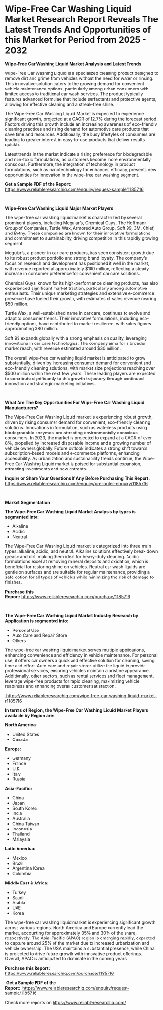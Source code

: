 <p><h1>Wipe-Free Car Washing Liquid Market Research Report Reveals The Latest Trends And Opportunities of this Market for Period from 2025 - 2032</h1></p><p><strong>Wipe-Free Car Washing Liquid Market Analysis and Latest Trends</strong></p>
<p><p>Wipe-Free Car Washing Liquid is a specialized cleaning product designed to remove dirt and grime from vehicles without the need for water or rinsing. This innovative solution caters to the growing demand for convenient vehicle maintenance options, particularly among urban consumers with limited access to traditional car wash services. The product typically features advanced formulae that include surfactants and protective agents, allowing for effective cleaning and a streak-free shine.</p><p>The Wipe-Free Car Washing Liquid Market is expected to experience significant growth, projected at a CAGR of 12.7% during the forecast period. Factors driving this growth include an increasing awareness of eco-friendly cleaning practices and rising demand for automotive care products that save time and resources. Additionally, the busy lifestyles of consumers are leading to greater interest in easy-to-use products that deliver results quickly.</p><p>Latest trends in the market indicate a rising preference for biodegradable and non-toxic formulations, as customers become more environmentally conscious. Furthermore, the integration of technology in product formulations, such as nanotechnology for enhanced efficacy, presents new opportunities for innovation in the wipe-free car washing segment.</p></p>
<p><strong>Get a Sample PDF of the Report:&nbsp;</strong> <a href="https://www.reliableresearchiq.com/enquiry/request-sample/1185716?utm_campaign=1900&utm_medium=2&utm_source=Github&utm_content=ia&utm_term=11012025&utm_id=wipe-free-car-washing-liquid">https://www.reliableresearchiq.com/enquiry/request-sample/1185716</a></p>
<p>&nbsp;</p>
<p><strong>Wipe-Free Car Washing Liquid Major Market Players</strong></p>
<p><p>The wipe-free car washing liquid market is characterized by several prominent players, including Meguiar’s, Chemical Guys, The Hoffmann Group of Companies, Turtle Wax, Armored Auto Group, Soft 99, 3M, Chief, and Botny. These companies are known for their innovative formulations and commitment to sustainability, driving competition in this rapidly growing segment.</p><p>Meguiar’s, a pioneer in car care products, has seen consistent growth due to its robust product portfolio and strong brand loyalty. The company's focus on research and development has positioned it well in the market, with revenue reported at approximately $100 million, reflecting a steady increase in consumer preference for convenient car care solutions.</p><p>Chemical Guys, known for its high-performance cleaning products, has also experienced significant market traction, particularly among automotive enthusiasts. Their unique marketing strategies and extensive e-commerce presence have fueled their growth, with estimates of sales revenue nearing $50 million.</p><p>Turtle Wax, a well-established name in car care, continues to evolve and adapt to consumer trends. Their innovative formulations, including eco-friendly options, have contributed to market resilience, with sales figures approximating $80 million. </p><p>Soft 99 expands globally with a strong emphasis on quality, leveraging innovations in car care technologies. The company aims for a broader market reach, with revenue estimated around $30 million. </p><p>The overall wipe-free car washing liquid market is anticipated to grow substantially, driven by increasing consumer demand for convenient and eco-friendly cleaning solutions, with market size projections reaching over $500 million within the next few years. These leading players are expected to contribute significantly to this growth trajectory through continued innovation and strategic marketing initiatives.</p></p>
<p>&nbsp;</p>
<p><strong>What Are The Key Opportunities For Wipe-Free Car Washing Liquid Manufacturers?</strong></p>
<p><p>The Wipe-Free Car Washing Liquid market is experiencing robust growth, driven by rising consumer demand for convenient, eco-friendly cleaning solutions. Innovations in formulation, such as waterless products using biodegradable enzymes, are attracting environmentally conscious consumers. In 2023, the market is projected to expand at a CAGR of over 8%, propelled by increased disposable income and a growing number of vehicle owners globally. Future outlook indicates a strong shift towards subscription-based models and e-commerce platforms, enhancing accessibility. As urbanization and sustainability trends continue, the Wipe-Free Car Washing Liquid market is poised for substantial expansion, attracting investments and new entrants.</p></p>
<p><strong>Inquire or Share Your Questions If Any Before Purchasing This Report:</strong> <a href="https://www.reliableresearchiq.com/enquiry/pre-order-enquiry/1185716?utm_campaign=1900&utm_medium=2&utm_source=Github&utm_content=ia&utm_term=11012025&utm_id=wipe-free-car-washing-liquid">https://www.reliableresearchiq.com/enquiry/pre-order-enquiry/1185716</a></p>
<p>&nbsp;</p>
<p><strong>Market Segmentation</strong></p>
<p><strong>The Wipe-Free Car Washing Liquid Market Analysis by types is segmented into:</strong></p>
<p><ul><li>Alkaline</li><li>Acidic</li><li>Neutral</li></ul></p>
<p><p>The Wipe-Free Car Washing Liquid market is categorized into three main types: alkaline, acidic, and neutral. Alkaline solutions effectively break down grease and dirt, making them ideal for heavy-duty cleaning. Acidic formulations excel at removing mineral deposits and oxidation, which is beneficial for restoring shine on vehicles. Neutral car wash liquids are gentle on surfaces and are suitable for regular maintenance, providing a safe option for all types of vehicles while minimizing the risk of damage to finishes.</p></p>
<p><strong>Purchase this Report:&nbsp;</strong><a href="https://www.reliableresearchiq.com/purchase/1185716?utm_campaign=1900&utm_medium=2&utm_source=Github&utm_content=ia&utm_term=11012025&utm_id=wipe-free-car-washing-liquid">https://www.reliableresearchiq.com/purchase/1185716</a></p>
<p>&nbsp;</p>
<p><strong>The Wipe-Free Car Washing Liquid Market Industry Research by Application is segmented into:</strong></p>
<p><ul><li>Personal Use</li><li>Auto Care and Repair Store</li><li>Others</li></ul></p>
<p><p>The wipe-free car washing liquid market serves multiple applications, enhancing convenience and efficiency in vehicle maintenance. For personal use, it offers car owners a quick and effective solution for cleaning, saving time and effort. Auto care and repair stores utilize the liquid to provide professional services, ensuring vehicles maintain a pristine appearance. Additionally, other sectors, such as rental services and fleet management, leverage wipe-free products for rapid cleaning, maximizing vehicle readiness and enhancing overall customer satisfaction.</p></p>
<p><a href="https://www.reliableresearchiq.com/wipe-free-car-washing-liquid-market-r1185716?utm_campaign=1900&utm_medium=2&utm_source=Github&utm_content=ia&utm_term=11012025&utm_id=wipe-free-car-washing-liquid">&nbsp;https://www.reliableresearchiq.com/wipe-free-car-washing-liquid-market-r1185716</a></p>
<p><strong>In terms of Region, the Wipe-Free Car Washing Liquid Market Players available by Region are:</strong></p>
<p>
    <p> <strong> North America: </strong>
        <ul>
            <li>United States</li>
            <li>Canada</li>
        </ul>
        </p> 
    <p> <strong> Europe: </strong>
        <ul>
            <li>Germany</li>
            <li>France</li>
            <li>U.K.</li>
            <li>Italy</li>
            <li>Russia</li>
        </ul>
        </p> 
    <p> <strong> Asia-Pacific: </strong>
        <ul>
            <li>China</li>
            <li>Japan</li>
            <li>South Korea</li>
            <li>India</li>
            <li>Australia</li>
            <li>China Taiwan</li>
            <li>Indonesia</li>
            <li>Thailand</li>
            <li>Malaysia</li>
        </ul>
        </p> 
    <p> <strong> Latin America: </strong>
        <ul>
            <li>Mexico</li>
            <li>Brazil</li>
            <li>Argentina Korea</li>
            <li>Colombia</li>
        </ul>
        </p> 
    <p> <strong> Middle East & Africa: </strong>
        <ul>
            <li>Turkey</li>
            <li>Saudi</li>
            <li>Arabia</li>
            <li>UAE</li>
            <li>Korea</li>
        </ul>
    </p>
    </p>
<p><p>The wipe-free car washing liquid market is experiencing significant growth across various regions. North America and Europe currently lead the market, accounting for approximately 35% and 30% of the share, respectively. The Asia-Pacific (APAC) region is emerging rapidly, expected to capture around 25% of the market due to increased urbanization and vehicle ownership. The USA maintains a substantial presence, while China is projected to drive future growth with innovative product offerings. Overall, APAC is anticipated to dominate in the coming years.</p></p>
<p><strong>Purchase this Report: </strong><a href="https://www.reliableresearchiq.com/purchase/1185716?utm_campaign=1900&utm_medium=2&utm_source=Github&utm_content=ia&utm_term=11012025&utm_id=wipe-free-car-washing-liquid">https://www.reliableresearchiq.com/purchase/1185716</a></p>
<p>&nbsp;<strong>Get a Sample PDF of the Report:&nbsp;&nbsp;</strong><a href="https://www.reliableresearchiq.com/enquiry/request-sample/1185716?utm_campaign=1900&utm_medium=2&utm_source=Github&utm_content=ia&utm_term=11012025&utm_id=wipe-free-car-washing-liquid">https://www.reliableresearchiq.com/enquiry/request-sample/1185716</a></p>
<p><strong></strong></p>
<p>Check more reports on <a href="https://www.reliableresearchiq.com/?utm_campaign=1900&utm_medium=2&utm_source=Github&utm_content=ia&utm_term=11012025&utm_id=wipe-free-car-washing-liquid">https://www.reliableresearchiq.com/</a></p>